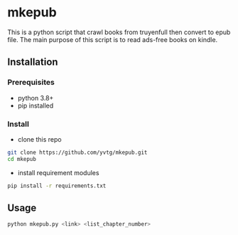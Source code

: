 # mkepub
This is a python script that crawl books from truyenfull then convert to epub file. The main purpose of this script is to read ads-free books on kindle.

## Installation
### Prerequisites
- python 3.8+
- pip installed
### Install 
- clone this repo
```bash
git clone https://github.com/yvtg/mkepub.git
cd mkepub
```
- install requirement modules
```bash
pip install -r requirements.txt
```
## Usage
```bash
python mkepub.py <link> <list_chapter_number>
```

